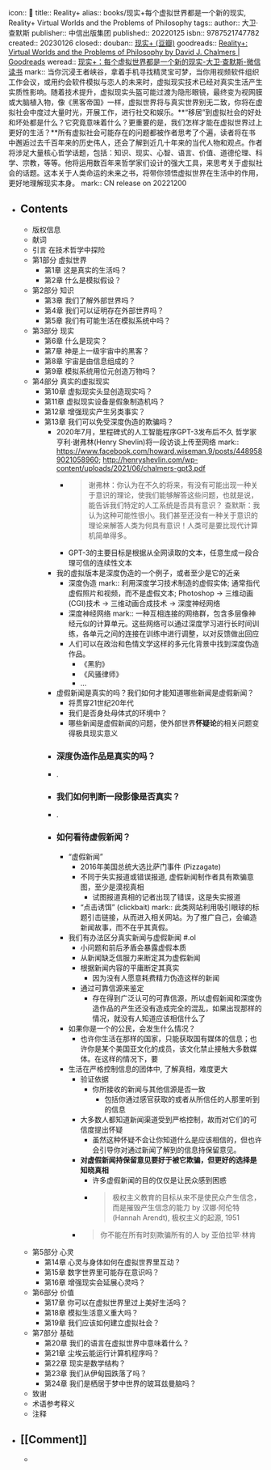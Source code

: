 icon:: 📖
title:: Reality+
alias:: books/现实+每个虚拟世界都是一个新的现实, Reality+ Virtual Worlds and the Problems of Philosophy
tags::
author:: 大卫·查默斯
publisher:: 中信出版集团
published::  20220125
isbn:: 9787521747782
created:: 20230126
closed::
douban:: [现实+ (豆瓣)](https://book.douban.com/subject/36124466/)
goodreads:: [Reality+: Virtual Worlds and the Problems of Philosophy by David J. Chalmers | Goodreads](https://www.goodreads.com/book/show/58975776-reality)
weread:: [现实+：每个虚拟世界都是一个新的现实-大卫·查默斯-微信读书](https://weread.qq.com/web/bookDetail/d1732540813ab7739g016887)
mark:: 当你沉浸王者峡谷，拿着手机寻找精灵宝可梦，当你用视频软件组织工作会议，或用约会软件模拟与恋人的未来时，虚拟现实技术已经对真实生活产生实质性影响。随着技术提升，虚拟现实头盔可能过渡为隐形眼镜，最终变为视网膜或大脑植入物，像《黑客帝国》一样，虚拟世界将与真实世界别无二致，你将在虚拟社会中度过大量时光，开展工作，进行社交和娱乐。**“移居”到虚拟社会的好处和坏处都是什么？它究竟意味着什么？更重要的是，我们怎样才能在虚拟世界过上更好的生活？**所有虚拟社会可能存在的问题都被作者思考了个遍，读者将在书中邂逅过去千百年来的历史伟人，还会了解到近几十年来的当代人物和观点。作者将涉足大量核心哲学话题，包括：知识、现实、心智、语言、价值、道德伦理、科学、宗教，等等。他将运用数百年来哲学家们设计的强大工具，来思考关于虚拟社会的话题。这本关于人类命运的未来之书，将带你领悟虚拟世界在生活中的作用，更好地理解现实本身。
mark:: CN release on 20221200
- ## Contents
  - 版权信息
  - 献词
  - 引言 在技术哲学中探险
  - 第1部分 虚拟世界
    - 第1章 这是真实的生活吗？
    - 第2章 什么是模拟假设？
  - 第2部分 知识
    - 第3章 我们了解外部世界吗？
    - 第4章 我们可以证明存在外部世界吗？
    - 第5章 我们有可能生活在模拟系统中吗？
  - 第3部分 现实
    - 第6章 什么是现实？
    - 第7章 神是上一级宇宙中的黑客？
    - 第8章 宇宙是由信息组成的？
    - 第9章 模拟系统用位元创造万物吗？
  - 第4部分 真实的虚拟现实
    - 第10章 虚拟现实头显创造现实吗？
    - 第11章 虚拟现实设备是假象制造机吗？
    - 第12章 增强现实产生另类事实？
    - 第13章 我们可以免受深度伪造的欺骗吗？
      - 2020年7月，里程碑式的人工智能程序GPT-3发布后不久
        哲学家亨利·谢弗林(Henry Shevlin)将一段访谈上传至网络
        mark::  https://www.facebook.com/howard.wiseman.9/posts/4489589021058960; http://henryshevlin.com/wp-content/uploads/2021/06/chalmers-gpt3.pdf
        - > 谢弗林：你认为在不久的将来，有没有可能出现一种关于意识的理论，使我们能够解答这些问题，也就是说，能告诉我们特定的人工系统是否具有意识？
          查默斯：我认为这种可能性很小。我们甚至还没有一种关于意识的理论来解答人类为何具有意识！人类可是要比现代计算机简单得多。
        - GPT-3的主要目标是根据从全网读取的文本，任意生成一段合理可信的连续性文本
      - 我的虚拟版本是深度伪造的一个例子，或者至少是它的近亲
        - 深度伪造
          mark:: 利用深度学习技术制造的虚假实体; 通常指代虚假照片和视频，而不是虚假文本; Photoshop -> 三维动画(CGI)技术 -> 三维动画合成技术 -> 深度神经网络
        - 深度神经网络
          mark:: 一种互相连接的网络群，包含多层像神经元似的计算单元。这些网络可以通过深度学习进行长时间训练，各单元之间的连接在训练中进行调整，以对反馈做出回应
        - 人们可以在政治和色情文学这样的多元化背景中找到深度伪造作品。
          - 《黑豹》
          - 《风骚律师》
          - ...
      - 虚假新闻是真实的吗？我们如何才能知道哪些新闻是虚假新闻？
        - 将贯穿21世纪20年代
        - 我们是否身处母体式的环境中？
        - 哪些新闻是虚假新闻的问题，使外部世界**怀疑论**的相关问题变得极具现实意义
      - ### 深度伪造作品是真实的吗？
      - .
      - ### 我们如何判断一段影像是否真实？
      - .
      - ### 如何看待虚假新闻？
        - “虚假新闻”
          - 2016年美国总统大选比萨门事件 (Pizzagate)
          - 不同于失实报道或错误报道, 虚假新闻制作者具有欺骗意图，至少是漠视真相
            - 试图报道真相的记者出现了错误，这是失实报道
          - “点击诱饵” (clickbait)
            mark:: 此类网站利用吸引眼球的标题引击链接，从而进入相关网站。为了推广自己，会编造新闻故事，而不在乎其真假。
        - 我们有办法区分真实新闻与虚假新闻 #.ol
          - 小问题和前后矛盾会暴露虚假本质
          - 从新闻缺乏信服力来断定其为虚假新闻
          - 根据新闻内容的平庸断定其真实
            - 因为没有人愿意耗费精力伪造这样的新闻
          - 通过可靠信源来鉴定
            - 存在得到广泛认可的可靠信源，所以虚假新闻和深度伪造作品的产生还没有造成完全的混乱，如果出现那样的情况，就没有人知道应该相信什么了
        - 如果你是一个的公民，会发生什么情况？
          - 也许你生活在那样的国家，只能获取国有媒体的信息；也许你是某个美国亚文化的成员，该文化禁止接触大多数媒体。在这样的情况下，要
        - 生活在严格控制信息的团体中, 了解真相，难度更大
          - 验证依据
            - 你所接收的新闻与其他信源是否一致
              - 包括你通过感官获取的或者从所信任的人那里听到的信息
          - 大多数人都知道新闻渠道受到严格控制，故而对它们的可信度提出怀疑
            - 虽然这种怀疑不会让你知道什么是应该相信的，但也许会引导你对通过新闻了解到的信息持保留意见。
          - **对虚假新闻持保留意见要好于被它欺骗，但更好的选择是知晓真相**
            - 许多虚假新闻的目的仅仅是让民众感到困惑
            - > 极权主义教育的目标从来不是使民众产生信念，而是摧毁产生信念的能力
              by 汉娜·阿伦特(Hannah Arendt), 极权主义的起源, 1951
          - > 你不能在所有时刻欺骗所有的人
            by 亚伯拉罕·林肯
  - 第5部分 心灵
    - 第14章 心灵与身体如何在虚拟世界里互动？
    - 第15章 数字世界里可能存在意识吗？
    - 第16章 增强现实会延展心灵吗？
  - 第6部分 价值
    - 第17章 你可以在虚拟世界里过上美好生活吗？
    - 第18章 模拟生活意义重大吗？
    - 第19章 我们应该如何建立虚拟社会？
  - 第7部分 基础
    - 第20章 我们的语言在虚拟世界中意味着什么？
    - 第21章 尘埃云能运行计算机程序吗？
    - 第22章 现实是数学结构？
    - 第23章 我们从伊甸园跌落了吗？
    - 第24章 我们是栖居于梦中世界的玻耳兹曼脑吗？
  - 致谢
  - 术语参考释义
  - 注释
- ## [[Comment]]
  -